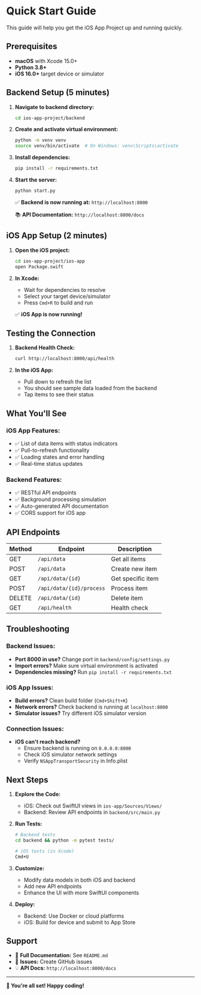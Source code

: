 # Quick Start Guide

This guide will help you get the iOS App Project up and running quickly.

## Prerequisites

- **macOS** with Xcode 15.0+
- **Python 3.8+**
- **iOS 16.0+** target device or simulator

## Backend Setup (5 minutes)

1. **Navigate to backend directory:**

   ```bash
   cd ios-app-project/backend
   ```

2. **Create and activate virtual environment:**

   ```bash
   python -m venv venv
   source venv/bin/activate  # On Windows: venv\Scripts\activate
   ```

3. **Install dependencies:**

   ```bash
   pip install -r requirements.txt
   ```

4. **Start the server:**

   ```bash
   python start.py
   ```

   ✅ **Backend is now running at:** `http://localhost:8000`

   📚 **API Documentation:** `http://localhost:8000/docs`

## iOS App Setup (2 minutes)

1. **Open the iOS project:**

   ```bash
   cd ios-app-project/ios-app
   open Package.swift
   ```

2. **In Xcode:**

   - Wait for dependencies to resolve
   - Select your target device/simulator
   - Press `Cmd+R` to build and run

   ✅ **iOS App is now running!**

## Testing the Connection

1. **Backend Health Check:**

   ```bash
   curl http://localhost:8000/api/health
   ```

2. **In the iOS App:**
   - Pull down to refresh the list
   - You should see sample data loaded from the backend
   - Tap items to see their status

## What You'll See

### iOS App Features:

- ✅ List of data items with status indicators
- ✅ Pull-to-refresh functionality
- ✅ Loading states and error handling
- ✅ Real-time status updates

### Backend Features:

- ✅ RESTful API endpoints
- ✅ Background processing simulation
- ✅ Auto-generated API documentation
- ✅ CORS support for iOS app

## API Endpoints

| Method | Endpoint                 | Description       |
| ------ | ------------------------ | ----------------- |
| GET    | `/api/data`              | Get all items     |
| POST   | `/api/data`              | Create new item   |
| GET    | `/api/data/{id}`         | Get specific item |
| POST   | `/api/data/{id}/process` | Process item      |
| DELETE | `/api/data/{id}`         | Delete item       |
| GET    | `/api/health`            | Health check      |

## Troubleshooting

### Backend Issues:

- **Port 8000 in use?** Change port in `backend/config/settings.py`
- **Import errors?** Make sure virtual environment is activated
- **Dependencies missing?** Run `pip install -r requirements.txt`

### iOS App Issues:

- **Build errors?** Clean build folder (`Cmd+Shift+K`)
- **Network errors?** Check backend is running at `localhost:8000`
- **Simulator issues?** Try different iOS simulator version

### Connection Issues:

- **iOS can't reach backend?**
  - Ensure backend is running on `0.0.0.0:8000`
  - Check iOS simulator network settings
  - Verify `NSAppTransportSecurity` in Info.plist

## Next Steps

1. **Explore the Code:**

   - iOS: Check out SwiftUI views in `ios-app/Sources/Views/`
   - Backend: Review API endpoints in `backend/src/main.py`

2. **Run Tests:**

   ```bash
   # Backend tests
   cd backend && python -m pytest tests/

   # iOS tests (in Xcode)
   Cmd+U
   ```

3. **Customize:**

   - Modify data models in both iOS and backend
   - Add new API endpoints
   - Enhance the UI with more SwiftUI components

4. **Deploy:**
   - Backend: Use Docker or cloud platforms
   - iOS: Build for device and submit to App Store

## Support

- 📖 **Full Documentation:** See `README.md`
- 🐛 **Issues:** Create GitHub issues
- 💡 **API Docs:** `http://localhost:8000/docs`

---

**🎉 You're all set! Happy coding!**
